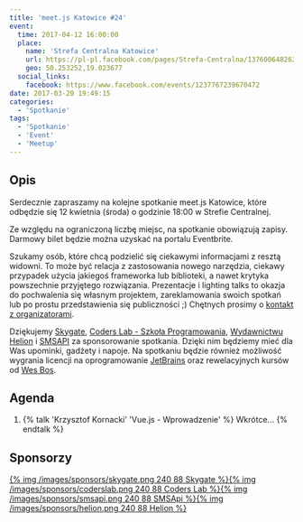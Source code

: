 ```yaml
---
title: 'meet.js Katowice #24'
event:
  time: 2017-04-12 16:00:00
  place:
    name: 'Strefa Centralna Katowice'
    url: https://pl-pl.facebook.com/pages/Strefa-Centralna/1376006482624106
    geo: 50.253252,19.023677
  social_links:
    facebook: https://www.facebook.com/events/1237767239670472
date: 2017-03-20 19:49:15
categories:
  - 'Spotkanie'
tags:
  - 'Spotkanie'
  - 'Event'
  - 'Meetup'
---
```

## Opis

Serdecznie zapraszamy na kolejne spotkanie meet.js Katowice, które odbędzie się 12 kwietnia (środa) o godzinie 18:00 w Strefie Centralnej.

Ze względu na ograniczoną liczbę miejsc, na spotkanie obowiązują zapisy. Darmowy bilet będzie można uzyskać na portalu Eventbrite.

Szukamy osób, które chcą podzielić się ciekawymi informacjami z resztą widowni. To może być relacja z zastosowania nowego narzędzia, ciekawy przypadek użycia jakiegoś frameworka lub biblioteki, a nawet krytyka powszechnie przyjętego rozwiązania. Prezentacje i lighting talks to okazja do pochwalenia się własnym projektem, zareklamowania swoich spotkań lub po prostu przedstawienia się publiczności ;) Chętnych prosimy o [kontakt z organizatorami](/about/#Kontakt).

Dziękujemy [Skygate][skygate], [Coders Lab - Szkoła Programowania][coderslab], [Wydawnictwu Helion][helion] i [SMSAPI][smsapi] za sponsorowanie spotkania. Dzięki nim będziemy mieć dla Was upominki, gadżety i napoje. Na spotkaniu będzie również możliwość wygrania licencji na oprogramowanie [JetBrains][jetbrains] oraz rewelacyjnych kursów od [Wes Bos][wesbos].

## Agenda

1. {% talk 'Krzysztof Kornacki' 'Vue.js - Wprowadzenie' %}
Wkrótce...
{% endtalk %}

## Sponsorzy

[{% img /images/sponsors/skygate.png 240 88 Skygate %}][skygate][{% img /images/sponsors/coderslab.png 240 88 Coders Lab %}][coderslab][{% img /images/sponsors/smsapi.png 240 88 SMSApi %}][smsapi][{% img /images/sponsors/helion.png 240 88 Helion %}][helion]

[skygate]: https://skygate.pl
[coderslab]: http://www.coderslab.pl
[smsapi]: https://www.smsapi.com
[helion]: http://helion.pl/
[jetbrains]: https://www.jetbrains.com
[wesbos]: http://wesbos.com
